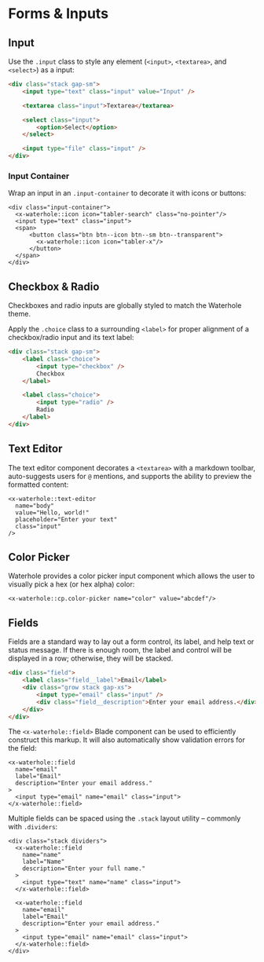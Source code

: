 # Forms & Inputs

## Input

Use the `.input` class to style any element (`<input>`, `<textarea>`, and `<select>`) as a input:

```html render
<div class="stack gap-sm">
    <input type="text" class="input" value="Input" />

    <textarea class="input">Textarea</textarea>

    <select class="input">
        <option>Select</option>
    </select>

    <input type="file" class="input" />
</div>
```

### Input Container

Wrap an input in an `.input-container` to decorate it with icons or buttons:

```blade render
<div class="input-container">
  <x-waterhole::icon icon="tabler-search" class="no-pointer"/>
  <input type="text" class="input">
  <span>
      <button class="btn btn--icon btn--sm btn--transparent">
        <x-waterhole::icon icon="tabler-x"/>
      </button>
  </span>
</div>
```

## Checkbox & Radio

Checkboxes and radio inputs are globally styled to match the Waterhole theme.

Apply the `.choice` class to a surrounding `<label>` for proper alignment of a checkbox/radio input and its text label:

```html render
<div class="stack gap-sm">
    <label class="choice">
        <input type="checkbox" />
        Checkbox
    </label>

    <label class="choice">
        <input type="radio" />
        Radio
    </label>
</div>
```

## Text Editor

The text editor component decorates a `<textarea>` with a markdown toolbar, auto-suggests users for `@` mentions, and supports the ability to preview the formatted content:

```blade render
<x-waterhole::text-editor
  name="body"
  value="Hello, world!"
  placeholder="Enter your text"
  class="input"
/>
```

## Color Picker

Waterhole provides a color picker input component which allows the user to visually pick a hex (or hex alpha) color:

```blade render
<x-waterhole::cp.color-picker name="color" value="abcdef"/>
```

## Fields

Fields are a standard way to lay out a form control, its label, and help text or status message. If there is enough room, the label and control will be displayed in a row; otherwise, they will be stacked.

```html render
<div class="field">
    <label class="field__label">Email</label>
    <div class="grow stack gap-xs">
        <input type="email" class="input" />
        <div class="field__description">Enter your email address.</div>
    </div>
</div>
```

The `<x-waterhole::field>` Blade component can be used to efficiently construct this markup. It will also automatically show validation errors for the field:

```blade render
<x-waterhole::field
  name="email"
  label="Email"
  description="Enter your email address."
>
  <input type="email" name="email" class="input">
</x-waterhole::field>
```

Multiple fields can be spaced using the `.stack` layout utility – commonly with `.dividers`:

```blade render
<div class="stack dividers">
  <x-waterhole::field
    name="name"
    label="Name"
    description="Enter your full name."
  >
    <input type="text" name="name" class="input">
  </x-waterhole::field>

  <x-waterhole::field
    name="email"
    label="Email"
    description="Enter your email address."
  >
    <input type="email" name="email" class="input">
  </x-waterhole::field>
</div>
```

